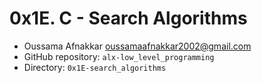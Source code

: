 0x1E. C - Search Algorithms
=================
-   Oussama Afnakkar <oussamaafnakkar2002@gmail.com>
-   GitHub repository: `alx-low_level_programming`
-   Directory: `0x1E-search_algorithms`


